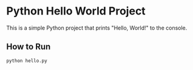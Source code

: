 # Python Hello World Project

This is a simple Python project that prints "Hello, World!" to the console.

## How to Run

```bash
python hello.py
```
